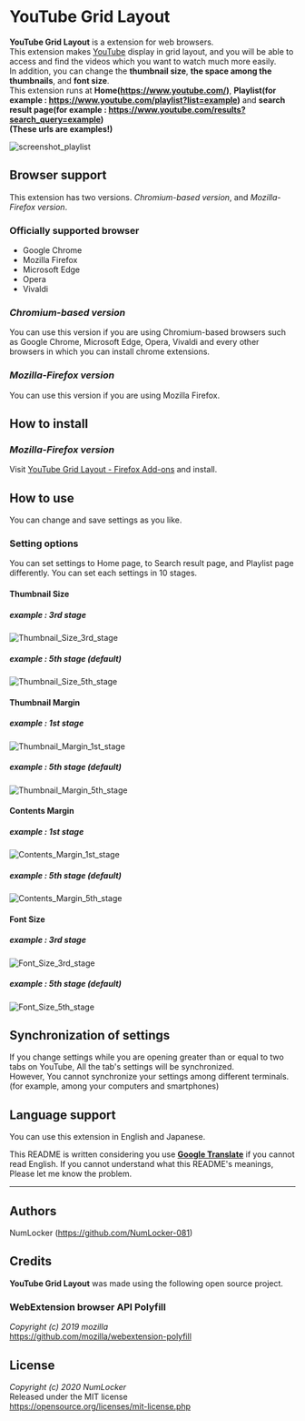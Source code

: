 # YouTube Grid Layout

**YouTube Grid Layout** is a extension for web browsers.<br>
This extension makes [YouTube](https://www.youtube.com/) display in grid layout, and you will be able to access and find the videos which you want to watch much more easily.<br>
In addition, you can change the **thumbnail size**, **the space among the thumbnails**, and **font size**.<br>
This extension runs at **Home(https://www.youtube.com/)**, **Playlist(for example : https://www.youtube.com/playlist?list=example)** and **search result page(for example : https://www.youtube.com/results?search_query=example)**<br>
**(These urls are examples!)**

![screenshot_playlist](./README/screenshot_playlist.png)

## Browser support
This extension has two versions. *Chromium-based version*, and *Mozilla-Firefox version*.

### Officially supported browser

- Google Chrome
- Mozilla Firefox
- Microsoft Edge
- Opera
- Vivaldi

### *Chromium-based version*
You can use this version if you are using Chromium-based browsers such as Google Chrome,  Microsoft Edge, Opera, Vivaldi and every other browsers in which you can install chrome extensions.

### *Mozilla-Firefox version*
You can use this version if you are using Mozilla Firefox.

## How to install
### *Mozilla-Firefox version*
Visit [YouTube Grid Layout - Firefox Add-ons](https://addons.mozilla.org/ja/firefox/addon/youtube-grid-layout/) and install.

## How to use
You can change and save settings as you like.<br>

### Setting options
You can set settings to Home page, to Search result page, and Playlist page differently. You can set each settings in 10 stages.

#### Thumbnail Size
##### example : 3rd stage
![Thumbnail_Size_3rd_stage](./README/thumbnail_size_3.png)
##### example : 5th stage (default)
![Thumbnail_Size_5th_stage](./README/thumbnail_size_5.png)

#### Thumbnail Margin
##### example : 1st stage
![Thumbnail_Margin_1st_stage](./README/thumbnail_margin_1.png)
##### example : 5th stage (default)
![Thumbnail_Margin_5th_stage](./README/thumbnail_size_5.png)

#### Contents Margin
##### example : 1st stage
![Contents_Margin_1st_stage](./README/contents_margin_1.png)
##### example : 5th stage (default)
![Contents_Margin_5th_stage](./README/thumbnail_size_5.png)

#### Font Size
##### example : 3rd stage
![Font_Size_3rd_stage](./README/font_size_3.png)
##### example : 5th stage (default)
![Font_Size_5th_stage](./README/thumbnail_size_5.png)

## Synchronization of settings
If you change settings while you are opening greater than or equal to two tabs on YouTube, All the tab's settings will be synchronized.<br>
However, You cannot synchronize your settings among different terminals. (for example, among your computers and smartphones)

## Language support
You can use this extension in English and Japanese.

This README is written considering you use [**Google Translate**](https://translate.google.com/) if you cannot read English. If you cannot understand what this README's meanings, Please let me know the problem.

---------------------------------------

## Authors
NumLocker (https://github.com/NumLocker-081)

## Credits
**YouTube Grid Layout** was made using the following open source project.

### WebExtension browser API Polyfill
*Copyright (c) 2019 mozilla*<br>
https://github.com/mozilla/webextension-polyfill

## License
*Copyright (c) 2020 NumLocker*<br>
Released under the MIT license<br>
https://opensource.org/licenses/mit-license.php